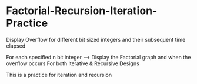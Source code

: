 # Factorial-Recursion-Iteration-Practice
Display Overflow for different bit sized integers and their subsequent time elapsed

For each specified n bit integer --> Display the Factorial graph and when the overflow occurs
For both iterative & Recursive Designs

This is a practice for iteration and recursion
